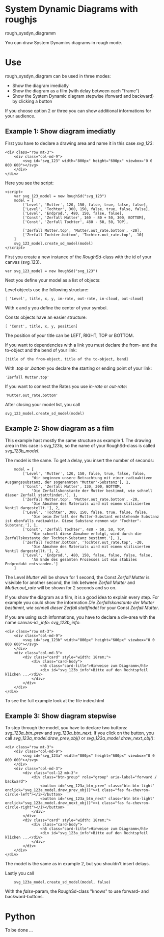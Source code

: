 # System Dynamic Diagrams with roughjs

rough_sysdyn_diagramm

You can draw System Dynamics diagrams in rough mode. 

# Use

rough_sysdyn_diagram can be used in three modes:

* Show the diagram imediatly
* Show the diagram as a film (with delay between each "frame")
* Show the System Dynamic diagram stepwise (forward and backward) by clicking a button 

If you choose option 2 or three you can show additional informations for your audience.

## Example 1: Show diagram imediatly

First you have to declare a drawing area and name it in this case *svg_123*:

    <div class="row mt-3">
        <div class="col-md-9">
            <svg id="svg_123" width="800px" height="600px" viewbox="0 0 800 600"></svg>
        </div>
    </div>

Here you see the script:

    <script>
        var svg_123_model = new RoughSd("svg_123")
        model = [
            ['Level', 'Mutter', 120, 150, false, true, false, false],
            ['Level', 'Tochter', 300, 150, false, true, false, false],
            ['Level', 'Endprod.', 480, 150, false, false],
            ['Const', 'Zerfall Mutter', 160 - 80 + 50, 300, BOTTOM],
            ['Const', 'Zerfall Tochter', 480 - 50, 50, TOP],

            ['Zerfall Mutter.top', 'Mutter.out_rate.bottom', -20],
            ['Zerfall Tochter.bottom', 'Tochter.out_rate.top', -10]
        ]
        svg_123_model.create_sd_model(model)
    </script>

First you create a new instance of the *RoughSd*-class with the id of your canvas (svg_123). 

    var svg_123_model = new RoughSd("svg_123")

Next you define your model as a list of objects:

Level objects use the following structure:
    
    [ 'Level', title, x, y, in-rate, out-rate, in-cloud, out-cloud]

With x and y you define the center of your symbol.

Consts objects have an easier structure:

    [ 'Const', title, x, y, position]

The position of your title can be LEFT, RIGHT, TOP or BOTTOM.

If you want to dependencies with a link you must declare the from- and the to-object and the bend of your link:

    [title of the from-object, title of the to-object, bend]

With *.top* or *.bottom* you declare the starting or ending point of your link:

    'Zerfall Mutter.top'

If you want to connect the Rates you use *in-rate* or *out-rate*:

    'Mutter.out_rate.bottom'

After closing your model list, you call 

    svg_123_model.create_sd_model(model)
    

## Example 2: Show diagram as a film

This example hast mostly the same structure as example 1. The drawing area in this case is svg_123b, so the name
of your RoughSd-class is called *svg_123b_model*.

The model is the same. To get a delay, you insert the number of seconds:

        model = [
            ['Level', 'Mutter', 120, 150, false, true, false, false,
                'Wir beginnen unsere Betrachtung mit einer radioaktiven Ausgangssubstanz, der sogenannten "Mutter"-Substanz'], 1,
            ['Const', 'Zerfall Mutter', 130, 300, BOTTOM,
                'Die Zerfallskonstante der Mutter bestimmt, wie schnell dieser Zerfall stattfindet.'], 1,
            ['Zerfall Mutter.top', 'Mutter.out_rate.bottom', -20,
                'Die Abnahme des Materials wird mit einem stilisierten Ventil dargestellt.'], 2,
            ['Level', 'Tochter', 300, 150, false, true, false, false,
                'Die beim Zerfall der Mutter-Substant entstehende Substanz ist ebenfalls radioaktiv. Diese Substanz nennen wir "Tochter"-Substanz.'], 1,
            ['Const', 'Zerfall Tochter', 480 - 50, 50, TOP,
                'Wie schnell diese Abnahme erfolgt, wird durch die Zerfallskostante der Tochter-Substanz bestimmt.'], 1,
            ['Zerfall Tochter.bottom', 'Tochter.out_rate.top', -20,
                'Die Abnahme des Materials wird mit einem stilisierten Ventil dargestellt.'], 2,
            ['Level', 'Endprod.', 480, 150, false, false, false, false,
                'Am Ende des gesamten Prozesses ist ein stabiles Endprodukt entstanden.']
        ]

The Level *Mutter* will be shown for 1 second, the Const *Zerfall Mutter* is visivible for another second, the
link between *Zerfall Mutter* and *Mutter.out_rate* will be shown for 2 seconds and so on.

If you show the diagram as a film, it is a good idea to explain every step. For example you could show the 
information *Die Zerfallskonstante der Mutter bestimmt, wie schnell dieser Zerfall stattfindet* for your
Const *Zerfall Mutter*.

If you are using such informations, you have to declare a div-area with the name canvas-id *_info*: *svg_123b_info*:

    <div class="row mt-3">
        <div class="col-md-9">
            <svg id="svg_123b" width="800px" height="600px" viewbox="0 0 800 600"></svg>
        </div>
        <div class="col-md-3">
            <div class="card" style="width: 18rem;">
                <div class="card-body">
                    <h5 class="card-title">Hinweise zum Diagramm</h5>
                    <div id="svg_123b_info">Bitte auf den Rechtspfeil klicken ...</div>
                </div>
            </div>
        </div>
    </div>

To see the full example look at the file index.html

## Example 3: Show diagram stepwise

To step through the model, you have to declare two buttons: *svg_123a_btn_prev* and *svg_123a_btn_next*. If you click
on the button, you call *svg_123a_model.draw_prev_obj()* or *svg_123a_model.draw_next_obj()*:

    <div class="row mt-3">
        <div class="col-md-9">
            <svg id="svg_123a" width="800px" height="600px" viewbox="0 0 800 600"></svg>
        </div>
        <div class="col-md-3">
            <div class="col-12 mb-3">
                <div class="btn-group" role="group" aria-label="forward / backward">
                    <button id="svg_123a_btn_prev" class="btn btn-light" onclick="svg_123a_model.draw_prev_obj()"><i class="fas fa-chevron-circle-left"></i></button>
                    <button id="svg_123a_btn_next" class="btn btn-light" onclick="svg_123a_model.draw_next_obj()"><i class="fas fa-chevron-circle-right"></i></button>
                </div>
            </div>
            <div class="card" style="width: 18rem;">
                <div class="card-body">
                    <h5 class="card-title">Hinweise zum Diagramm</h5>
                    <div id="svg_123a_info">Bitte auf den Rechtspfeil klicken ...</div>
                </div>
            </div>
        </div>
    </div>

The model is the same as in example 2, but you shouldn't insert delays.

Lastly you call

        svg_123a_model.create_sd_model(model, false)

With the *false*-param, the RoughSd-class "knows" to use forward- and backward-buttons.


# Python

To be done ...